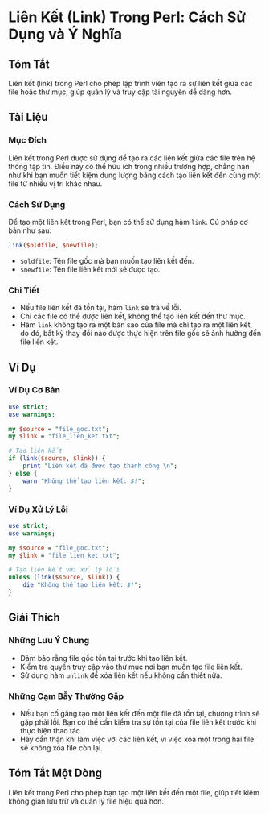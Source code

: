 <!--
Meta Description: # Liên Kết (Link) Trong Perl: Cách Sử Dụng và Ý Nghĩa ## Tóm Tắt Liên kết (link) trong Perl cho phép lập trình viên tạo ra sự liên kết giữa các file h...
Meta Keywords: liên, kết, tạo, file, link
-->

# Liên Kết (Link) Trong Perl: Cách Sử Dụng và Ý Nghĩa

## Tóm Tắt
Liên kết (link) trong Perl cho phép lập trình viên tạo ra sự liên kết giữa các file hoặc thư mục, giúp quản lý và truy cập tài nguyên dễ dàng hơn.

## Tài Liệu
### Mục Đích
Liên kết trong Perl được sử dụng để tạo ra các liên kết giữa các file trên hệ thống tập tin. Điều này có thể hữu ích trong nhiều trường hợp, chẳng hạn như khi bạn muốn tiết kiệm dung lượng bằng cách tạo liên kết đến cùng một file từ nhiều vị trí khác nhau.

### Cách Sử Dụng
Để tạo một liên kết trong Perl, bạn có thể sử dụng hàm `link`. Cú pháp cơ bản như sau:

```perl
link($oldfile, $newfile);
```

- `$oldfile`: Tên file gốc mà bạn muốn tạo liên kết đến.
- `$newfile`: Tên file liên kết mới sẽ được tạo.

### Chi Tiết
- Nếu file liên kết đã tồn tại, hàm `link` sẽ trả về lỗi.
- Chỉ các file có thể được liên kết, không thể tạo liên kết đến thư mục.
- Hàm `link` không tạo ra một bản sao của file mà chỉ tạo ra một liên kết, do đó, bất kỳ thay đổi nào được thực hiện trên file gốc sẽ ảnh hưởng đến file liên kết.

## Ví Dụ
### Ví Dụ Cơ Bản
```perl
use strict;
use warnings;

my $source = "file_goc.txt";
my $link = "file_lien_ket.txt";

# Tạo liên kết
if (link($source, $link)) {
    print "Liên kết đã được tạo thành công.\n";
} else {
    warn "Không thể tạo liên kết: $!";
}
```

### Ví Dụ Xử Lý Lỗi
```perl
use strict;
use warnings;

my $source = "file_goc.txt";
my $link = "file_lien_ket.txt";

# Tạo liên kết với xử lý lỗi
unless (link($source, $link)) {
    die "Không thể tạo liên kết: $!";
}
```

## Giải Thích
### Những Lưu Ý Chung
- Đảm bảo rằng file gốc tồn tại trước khi tạo liên kết.
- Kiểm tra quyền truy cập vào thư mục nơi bạn muốn tạo file liên kết.
- Sử dụng hàm `unlink` để xóa liên kết nếu không cần thiết nữa.

### Những Cạm Bẫy Thường Gặp
- Nếu bạn cố gắng tạo một liên kết đến một file đã tồn tại, chương trình sẽ gặp phải lỗi. Bạn có thể cần kiểm tra sự tồn tại của file liên kết trước khi thực hiện thao tác.
- Hãy cẩn thận khi làm việc với các liên kết, vì việc xóa một trong hai file sẽ không xóa file còn lại.

## Tóm Tắt Một Dòng
Liên kết trong Perl cho phép bạn tạo một liên kết đến một file, giúp tiết kiệm không gian lưu trữ và quản lý file hiệu quả hơn.